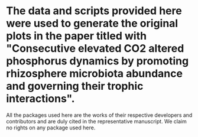 # The data and scripts provided here were used to generate the original plots in the paper titled with "Consecutive elevated CO2 altered phosphorus dynamics by promoting rhizosphere microbiota abundance and governing their trophic interactions".
All the packages used here are the works of their respective developers and contributors and are duly cited in the representative manuscript.
We claim no rights on any package used here.
